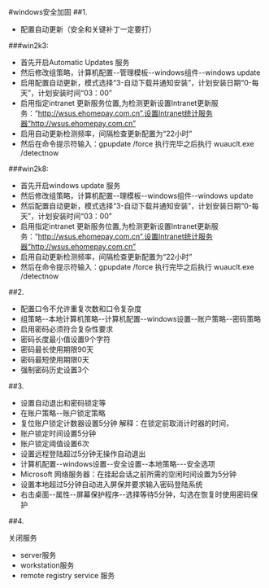 #windows安全加固
##1. 
- 配置自动更新（安全和关键补丁一定要打）

###win2k3:

- 首先开启Automatic Updates 服务
- 然后修改组策略，计算机配置--管理模板--windows组件--windows update
- 启用配置自动更新，模式选择“3-自动下载并通知安装”，计划安装日期“0-每天”，计划安装时间“03：00”
- 启用指定intranet 更新服务位置,为检测更新设置Intranet更新服务：“http://wsus.ehomepay.com.cn”,设置Intranet统计服务器“http://wsus.ehomepay.com.cn”
- 启用自动更新检测频率，间隔检查更新配置为“22小时”
- 然后在命令提示符输入：gpupdate /force  执行完毕之后执行  wuauclt.exe /detectnow

###win2k8:

- 首先开启windows update 服务
- 然后修改组策略，计算机配置--理模板--windows组件--windows update
- 然后配置自动更新，模式选择“3-自动下载并通知安装”，计划安装日期“0-每天”，计划安装时间“03：00”
- 启用指定intranet 更新服务位置,为检测更新设置Intranet更新服务：“http://wsus.ehomepay.com.cn”,设置Intranet统计服务器“http://wsus.ehomepay.com.cn”
- 启用自动更新检测频率，间隔检查更新配置为“22小时”
- 然后在命令提示符输入：gpupdate /force  执行完毕之后执行  wuauclt.exe /detectnow 

##2.

- 配置口令不允许重复次数和口令复杂度
- 组策略--本地计算机策略--计算机配置--windows设置--账户策略--密码策略
- 启用密码必须符合复杂性要求
- 密码长度最小值设置9个字符
- 密码最长使用期限90天
- 密码最短使用期限0天
- 强制密码历史设置3个

##3.
 
- 设置自动退出和密码锁定等
- 在账户策略--账户锁定策略
- 复位账户锁定计数器设置5分钟  解释：在锁定前取消计时器的时间，
- 账户锁定时间设置5分钟
- 账户锁定阈值设置6次
- 设置远程登陆超过5分钟无操作自动退出
- 计算机配置--windows设置--安全设置--本地策略---安全选项
- Microsoft 网络服务器：在挂起会话之前所需的空闲时间设置为5分钟
- 设置本地超过5分钟自动进入屏保并要求输入密码登陆系统
- 右击桌面--属性--屏幕保护程序--选择等待5分钟，勾选在恢复时使用密码保护

##4.

关闭服务
- server服务
- workstation服务
- remote registry service 服务



